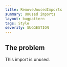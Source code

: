 ```yaml
---
title: RemoveUnusedImports
summary: Unused imports
layout: bugpattern
tags: Style
severity: SUGGESTION
---
```


<!--
*** AUTO-GENERATED, DO NOT MODIFY ***
To make changes, edit the @BugPattern annotation or the explanation in docs/bugpattern.
-->


## The problem
This import is unused.


